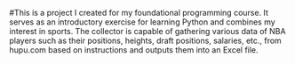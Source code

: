 #This is a project I created for my foundational programming course. It serves as an introductory exercise for learning Python and combines my interest in sports. The collector is capable of gathering various data of NBA players such as their positions, heights, draft positions, salaries, etc., from hupu.com based on instructions and outputs them into an Excel file.
